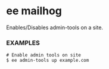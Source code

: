 # ee mailhog

Enables/Disables admin-tools on a site.

### EXAMPLES

    # Enable admin tools on site
    $ ee admin-tools up example.com


